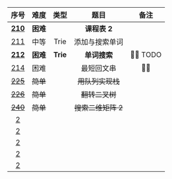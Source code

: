 
序号 | 难度 | 类型 | 题目 |  备注
:-: | :-: | :-: | :-: | :-:
**[210](./Leet_2XX/Leet_210_CourseSchedule2.cpp)** | **困难** |  | **课程表 2** |  |
[211](./Leet_2XX/Leet_211_AddAndSearchWordsDataStructure.cpp) | 中等 | Trie | 添加与搜索单词 |  |
**[212](./Leet_2XX/Leet_212_WordSearch2.cpp)** | **困难** | **Trie** | **单词搜索** | :star2::star2: TODO |
[214](./Leet_2XX/Leet_214_ShortestPalindrome.cpp) | 困难 |  | 最短回文串 | :star2::star2: |
~~[225](./Leet_2XX/Leet_225_ImplementStackUsingQueues.cpp)~~ | ~~简单~~ |  | ~~用队列实现栈~~ |  |
~~[226](./Leet_2XX/Leet_226_InvertBinaryTree.cpp)~~ | ~~简单~~ |  | ~~翻转二叉树~~ |  |
~~[240](./Leet_2XX/Leet_240_SearchA2DMatrix2.cpp)~~ | ~~简单~~ |  | ~~搜索二维矩阵 2~~ |  |
[2](./Leet_2XX/) |  |  |  |  |
[2](./Leet_2XX/) |  |  |  |  |
[2](./Leet_2XX/) |  |  |  |  |
[2](./Leet_2XX/) |  |  |  |  |
[2](./Leet_2XX/) |  |  |  |  |
